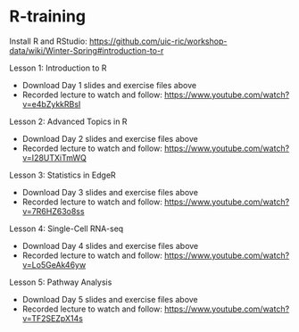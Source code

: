 # R-training

Install R and RStudio: https://github.com/uic-ric/workshop-data/wiki/Winter-Spring#introduction-to-r

Lesson 1: Introduction to R
  - Download Day 1 slides and exercise files above
  - Recorded lecture to watch and follow: https://www.youtube.com/watch?v=e4bZykkRBsI
  
Lesson 2: Advanced Topics in R
  - Download Day 2 slides and exercise files above
  - Recorded lecture to watch and follow: https://www.youtube.com/watch?v=I28UTXiTmWQ

Lesson 3: Statistics in EdgeR
  - Download Day 3 slides and exercise files above
  - Recorded lecture to watch and follow: https://www.youtube.com/watch?v=7R6HZ63o8ss
  
Lesson 4: Single-Cell RNA-seq
  - Download Day 4 slides and exercise files above
  - Recorded lecture to watch and follow: https://www.youtube.com/watch?v=Lo5GeAk46yw

Lesson 5: Pathway Analysis
  - Download Day 5 slides and exercise files above
  - Recorded lecture to watch and follow: https://www.youtube.com/watch?v=TF2SEZpX14s
